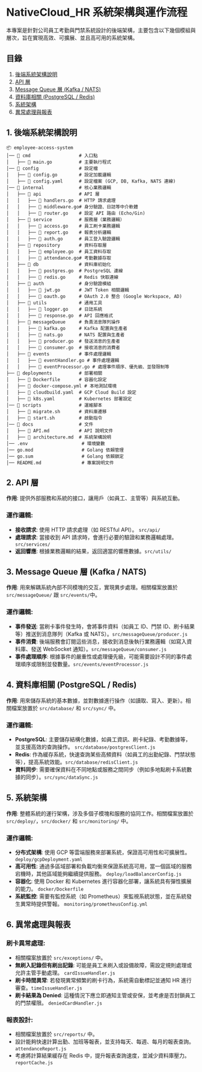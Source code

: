 # NativeCloud_HR 系統架構與運作流程

本專案是針對公司員工考勤與門禁系統設計的後端架構，主要包含以下幾個模組與層次，旨在實現高效、可擴展、並且高可用的系統架構。

## 目錄

1. [後端系統架構說明](#後端系統架構說明)
2. [API 層](#api-層)
3. [Message Queue 層 (Kafka / NATS)](#message-queue-層-kafka--nats)
4. [資料庫相關 (PostgreSQL / Redis)](#資料庫相關-postgresql--redis)
5. [系統架構](#系統架構)
6. [異常處理與報表](#異常處理與報表)

## 1. 後端系統架構說明
```
📦 employee-access-system
│── 📂 cmd                  # 入口點
│   ├── 📝 main.go          # 主要執行程式
│── 📂 config               # 設定檔
│   ├── 📝 config.go        # 設定加載邏輯
│   ├── 📝 config.yaml      # 設定檔案 (GCP, DB, Kafka, NATS 連線)
│── 📂 internal             # 核心業務邏輯
│   ├── 📂 api              # API 層
│   │   ├── 📝 handlers.go  # HTTP 請求處理
│   │   ├── 📝 middleware.go# 身分驗證、日誌等中介軟體
│   │   ├── 📝 router.go    # 設定 API 路由 (Echo/Gin)
│   ├── 📂 service          # 服務層（業務邏輯）
│   │   ├── 📝 access.go    # 員工刷卡業務邏輯
│   │   ├── 📝 report.go    # 報表分析邏輯
│   │   ├── 📝 auth.go      # 員工登入驗證邏輯
│   ├── 📂 repository       # 資料存取層
│   │   ├── 📝 employee.go  # 員工資料存取
│   │   ├── 📝 attendance.go# 考勤數據存取
│   ├── 📂 db               # 資料庫初始化
│   │   ├── 📝 postgres.go  # PostgreSQL 連線
│   │   ├── 📝 redis.go     # Redis 快取連線
│   ├── 📂 auth             # 身分驗證模組
│   │   ├── 📝 jwt.go       # JWT Token 相關邏輯
│   │   ├── 📝 oauth.go     # OAuth 2.0 整合 (Google Workspace, AD)
│   ├── 📂 utils            # 通用工具
│   │   ├── 📝 logger.go    # 日誌系統
│   │   ├── 📝 response.go  # API 回應格式
│   ├── 📂 messageQueue     # 負責消息隊列操作
│   │   ├── 📝 kafka.go     # Kafka 配置與生產者
│   │   ├── 📝 nats.go      # NATS 配置與生產者
│   │   ├── 📝 producer.go  # 發送消息的生產者
│   │   ├── 📝 consumer.go  # 接收消息的消費者
│   ├── 📂 events           # 事件處理邏輯
│   │   ├── 📝 eventHandler.go # 事件處理邏輯
│   │   ├── 📝 eventProcessor.go # 處理事件順序、優先級、並發限制等
├── 📂 deployments          # 部署相關
│   ├── 📝 Dockerfile       # 容器化設定
│   ├── 📝 docker-compose.yml # 本地測試環境
│   ├── 📝 cloudbuild.yaml  # GCP Cloud Build 設定
│   ├── 📝 k8s.yaml         # Kubernetes 部署設定
│── 📂 scripts              # 運維腳本
│   ├── 📝 migrate.sh       # 資料庫遷移
│   ├── 📝 start.sh         # 啟動指令
│── 📂 docs                 # 文件
│   ├── 📝 API.md           # API 說明文件
│   ├── 📝 architecture.md  # 系統架構說明
│── .env                    # 環境變數
│── go.mod                  # Golang 依賴管理
│── go.sum                  # Golang 依賴鎖定
│── README.md               # 專案說明文件
```

## 2. API 層
**作用**: 提供外部服務和系統的接口，讓用戶（如員工、主管等）與系統互動。

### 運作邏輯:
- **接收請求**: 使用 HTTP 請求處理（如 RESTful API）。 `src/api/`
- **處理請求**: 當接收到 API 請求時，會進行必要的驗證和業務邏輯處理。`src/services/`
- **返回響應**: 根據業務邏輯的結果，返回適當的響應數據。`src/utils/`

## 3. Message Queue 層 (Kafka / NATS)
**作用**: 用來解耦系統內部不同模塊的交互，實現異步處理。相關檔案放置於 `src/messageQueue/` 跟 `src/events/`中。

### 運作邏輯:
- **事件發送**: 當刷卡事件發生時，會將事件資料（如員工 ID、門禁 ID、刷卡結果等）推送到消息隊列（Kafka 或 NATS）。`src/messageQueue/producer.js`
- **事件消費**: 後端服務會訂閱這些消息，接收到消息後執行業務邏輯（如寫入資料庫、發送 WebSocket 通知）。`src/messageQueue/consumer.js`
- **事件處理順序**: 根據事件的嚴重性或處理優先級，可能需要設計不同的事件處理順序或限制並發數量。`src/events/eventProcessor.js`

## 4. 資料庫相關 (PostgreSQL / Redis)
**作用**: 用來儲存系統的基本數據，並對數據進行操作（如讀取、寫入、更新）。相關檔案放置於 `src/database/` 和 `src/sync/` 中。

### 運作邏輯:
- **PostgreSQL**: 主要儲存結構化數據，如員工資訊、刷卡紀錄、考勤數據等，並支援高效的查詢操作。 `src/database/postgresClient.js`
- **Redis**: 作為緩存系統，快速查詢某些高頻資料（如員工的出勤紀錄、門禁狀態等），提高系統效能。`src/database/redisClient.js`
- **資料同步**: 需要確保資料在不同地點或服務之間同步（例如多地點刷卡系統數據的同步）。`src/sync/dataSync.js`

## 5. 系統架構
**作用**: 整體系統的運行架構，涉及多個子模塊和服務的協同工作。相關檔案放置於 `src/deploy/`，`src/docker/` 和 `src/monitoring/` 中。

### 運作邏輯:
- **分布式架構**: 使用 GCP 等雲端服務來部署系統，保證高可用性和可擴展性。`deploy/gcpDeployment.yaml`
- **高可用性**: 通過多區域部署和負載均衡來保證系統高可用，當一個區域的服務宕機時，其他區域能夠繼續提供服務。 `deploy/loadBalancerConfig.js`
- **容器化**: 使用 Docker 和 Kubernetes 進行容器化部署，讓系統具有彈性擴展的能力。 `docker/Dockerfile`
- **系統監控**: 需要有監控系統（如 Prometheus）來監視系統狀態，並在系統發生異常時提供警報。 `monitoring/prometheusConfig.yml`

## 6. 異常處理與報表
### 刷卡異常處理:

- 相關檔案放置於 `src/exceptions/` 中。
- **無刷入記錄但有刷出記錄**: 可能是員工未刷入或設備故障，需設定規則處理或允許主管手動處理。 `cardIssueHandler.js`
- **刷卡時間異常**: 若發現異常頻繁的刷卡行為，系統需自動標記並通知 HR 進行審查。`timeIssueHandler.js`
- **刷卡結果為 Denied**: 這種情況下應立即通知主管或安保，並考慮是否封鎖員工的門禁權限。 `deniedCardHandler.js`

### 報表設計:
- 相關檔案放置於 `src/reports/` 中。
- 設計能夠快速計算出勤、加班等報表，並支持每天、每週、每月的報表查詢。`attendanceReport.js`
- 考慮將計算結果緩存在 Redis 中，提升報表查詢速度，並減少資料庫壓力。 `reportCache.js`
